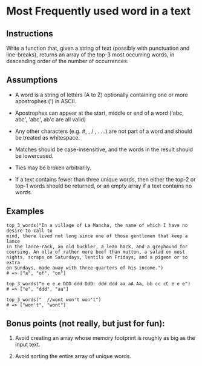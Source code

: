# Most Frequently used word in a text

## Instructions

Write a function that, given a string of text (possibly with punctuation and line-breaks), returns an array of the top-3 most occurring words, in descending order of the number of occurrences.

## Assumptions

* A word is a string of letters (A to Z) optionally containing one or more apostrophes (') in ASCII.

* Apostrophes can appear at the start, middle or end of a word ('abc, abc', 'abc', ab'c are all valid)

* Any other characters (e.g. #, \, / , . ...) are not part of a word and should be treated as whitespace.

* Matches should be case-insensitive, and the words in the result should be lowercased.

* Ties may be broken arbitrarily.

* If a text contains fewer than three unique words, then either the top-2 or top-1 words should be returned, or an empty array if a text contains no words.

## Examples

```
top_3_words("In a village of La Mancha, the name of which I have no desire to call to
mind, there lived not long since one of those gentlemen that keep a lance
in the lance-rack, an old buckler, a lean hack, and a greyhound for
coursing. An olla of rather more beef than mutton, a salad on most
nights, scraps on Saturdays, lentils on Fridays, and a pigeon or so extra
on Sundays, made away with three-quarters of his income.")
# => ["a", "of", "on"]

top_3_words("e e e e DDD ddd DdD: ddd ddd aa aA Aa, bb cc cC e e e")
# => ["e", "ddd", "aa"]

top_3_words("  //wont won't won't")
# => ["won't", "wont"]
```

## Bonus points (not really, but just for fun):

1. Avoid creating an array whose memory footprint is roughly as big as the input text.

2. Avoid sorting the entire array of unique words.